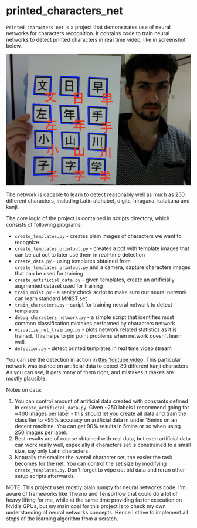 # printed_characters_net

`Printed characters net` is a project that demonstrates use of neural networks for characters recognition.
It contains code to train neural networks to detect printed characters in real time video, like in screenshot below.

![kanji_detection](./readme/kanji_detection.jpg)

The network is capable to learn to detect reasonably well as much as 250 different characters, including Latin alphabet, digits, hiragana, katakana and kanji.

The core logic of the project is contained in scripts directory, which consists of following programs:
- `create_templates.py` - creates plain images of characters we want to recognize
- `create_templates_printout.py` - creates a pdf with template images that can be cut out to later use them in real-time detection
- `create_data.py` - using templates obtained from `create_templates_printout.py` and a camera, capture characters images that can be used for training
- `create_artificial_data.py` - given templates, create an artificially augmented dataset used for training
- `train_mnist.py` - a sanity check script to make sure our neural network can learn standard MNIST set
- `train_characters.py` - script for training neural network to detect templates
- `debug_characters_network.py` - a simple script that identifies most common classification mistakes performed by characters network
- `visualize_net_training.py` - plots network related statistics as it is trained. This helps to pin point problems when network doesn't learn well.
- `detection.py` - detect printed templates in real time video stream

You can see the detection in action in [this Youtube video](https://youtu.be/AXWB80zUxd8). This particular network was trained on artificial data to detect 80 different kanji characters. As you can see, it gets many of them right, and mistakes it makes are mostly plausible.

Notes on data: 

1. You can control amount of artificial data created with constants defined in `create_artificial_data.py`. Given ~250 labels I recommend going for ~400 images per label - this should let you create all data and train the classifier to ~95% accuracy on artificial data in under 15mins on an decent machine. You can get 90% results in 5mins or so when using 250 images per label.
2. Best results are of course obtained with real data, but even artificial data can work really well, especially if characters set is constrained to a small size, say only Latin characters.
3. Naturally the smaller the overall character set, the easier the task becomes for the net. You can control the set size by modifying `create_templates.py`. Don't forget to wipe out old data and rerun other setup scripts afterwards.

NOTE:
This project uses mostly plain numpy for neural networks code. I'm aware of frameworks like Theano and Tensorflow that could do a lot of heavy lifting for me, while at the same time providing faster execution on Nvidia GPUs, but my main goal for this project is to check my own understanding of neural networks concepts. Hence I strive to implement all steps of the learning algorithm from a scratch.
